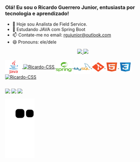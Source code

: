 ### Olá! Eu sou o Ricardo Guerrero Junior, entusiasta por tecnologia e aprendizado!

- 🔭 Hoje sou Analista de Field Service.
- 🌱 Estudando JAVA com Spring Boot
- 📫 Contate-me no email: rgujunior@outlook.com
- 😄 Pronouns: ele/dele

<div align="center">
  <a href="https://github.com/rgujunior">
  <img height="180em" src="https://github-readme-stats.vercel.app/api?username=rgujunior&show_icons=true&theme=vision-friendly-dark&include_all_commits=true&count_private=true"/>
  <img height="180em" src="https://github-readme-stats.vercel.app/api/top-langs/?username=rgujunior&layout=compact&langs_count=7&theme=vision-friendly-dark"/>
</div>


<div style="display: inline_block"><br>
  <img align="center" alt="Ricardo-Java" height="45" width="55"
src="https://raw.githubusercontent.com/devicons/devicon/master/icons/java/java-original-wordmark.svg">
  <img align="center" alt="Ricardo-CSS" height="30" width="40" src="https://cdn.jsdelivr.net/gh/devicons/devicon/icons/python/python-original.svg">
  <img align="center" alt="Ricardo-Spring" height="45" width="55"
src="https://raw.githubusercontent.com/devicons/devicon/master/icons/spring/spring-original-wordmark.svg">
  <img align="center" alt="Ricardo-Mysql" height="45" width="55"
src="https://raw.githubusercontent.com/devicons/devicon/master/icons/mysql/mysql-original-wordmark.svg">  
    <img align="center" alt="Ricardo-Git" height="30" width="40" src="https://raw.githubusercontent.com/devicons/devicon/master/icons/git/git-original.svg">
  <img align="center" alt="Ricardo-HTML" height="30" width="40" src="https://raw.githubusercontent.com/devicons/devicon/master/icons/html5/html5-original.svg">
  <img align="center" alt="Ricardo-CSS" height="30" width="40" src="https://raw.githubusercontent.com/devicons/devicon/master/icons/css3/css3-original.svg">
  <img align="center" alt="Ricardo-CSS" height="30" width="40" src="https://cdn.jsdelivr.net/gh/devicons/devicon/icons/javascript/javascript-original.svg">
  
</div>

 ##
 
 <div>
  <a href="https://www.instagram.com/rgujunior/" target="_blank"><img src="https://img.shields.io/badge/-Instagram-%23E4405F?style=for-the-badge&logo=instagram&logoColor=white" target="_blank"></a>
 	<a href ="mailto:rgujunior@outlook.com"><img src="https://img.shields.io/badge/Microsoft_Outlook-0078D4?style=for-the-badge&logo=microsoft-outlook&logoColor=white" target="_blank"></a>
  <a href="https://www.linkedin.com/in/rgujunior/" target="_blank"><img src="https://img.shields.io/badge/-LinkedIn-%230077B5?style=for-the-badge&logo=linkedin&logoColor=white" target="_blank"></a> 
   
  ![Snake animation](https://github.com/matheus-vieiras/matheus-vieiras/blob/output/github-contribution-grid-snake.svg)
   
 </div>
